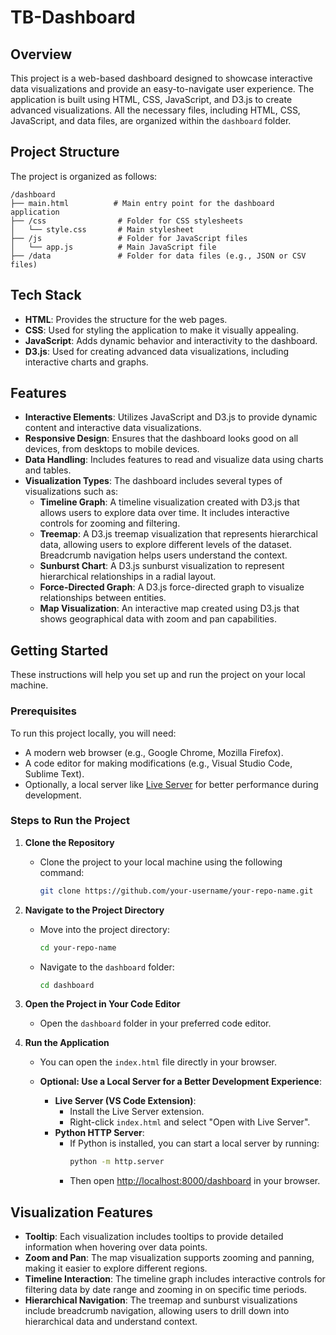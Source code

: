 # TB-Dashboard

## Overview
This project is a web-based dashboard designed to showcase interactive data visualizations and provide an easy-to-navigate user experience. The application is built using HTML, CSS, JavaScript, and D3.js to create advanced visualizations. All the necessary files, including HTML, CSS, JavaScript, and data files, are organized within the `dashboard` folder.

## Project Structure
The project is organized as follows:

```
/dashboard
├── main.html          # Main entry point for the dashboard application
├── /css                # Folder for CSS stylesheets
│   └── style.css       # Main stylesheet
├── /js                 # Folder for JavaScript files
│   └── app.js          # Main JavaScript file
├── /data               # Folder for data files (e.g., JSON or CSV files)
```

## Tech Stack
- **HTML**: Provides the structure for the web pages.
- **CSS**: Used for styling the application to make it visually appealing.
- **JavaScript**: Adds dynamic behavior and interactivity to the dashboard.
- **D3.js**: Used for creating advanced data visualizations, including interactive charts and graphs.

## Features
- **Interactive Elements**: Utilizes JavaScript and D3.js to provide dynamic content and interactive data visualizations.
- **Responsive Design**: Ensures that the dashboard looks good on all devices, from desktops to mobile devices.
- **Data Handling**: Includes features to read and visualize data using charts and tables.
- **Visualization Types**: The dashboard includes several types of visualizations such as:
  - **Timeline Graph**: A timeline visualization created with D3.js that allows users to explore data over time. It includes interactive controls for zooming and filtering.
  - **Treemap**: A D3.js treemap visualization that represents hierarchical data, allowing users to explore different levels of the dataset. Breadcrumb navigation helps users understand the context.
  - **Sunburst Chart**: A D3.js sunburst visualization to represent hierarchical relationships in a radial layout.
  - **Force-Directed Graph**: A D3.js force-directed graph to visualize relationships between entities.
  - **Map Visualization**: An interactive map created using D3.js that shows geographical data with zoom and pan capabilities.

## Getting Started
These instructions will help you set up and run the project on your local machine.

### Prerequisites
To run this project locally, you will need:

- A modern web browser (e.g., Google Chrome, Mozilla Firefox).
- A code editor for making modifications (e.g., Visual Studio Code, Sublime Text).
- Optionally, a local server like [Live Server](https://marketplace.visualstudio.com/items?itemName=ritwickdey.LiveServer) for better performance during development.

### Steps to Run the Project
1. **Clone the Repository**

   - Clone the project to your local machine using the following command:
     ```bash
     git clone https://github.com/your-username/your-repo-name.git
     ```

2. **Navigate to the Project Directory**

   - Move into the project directory:
     ```bash
     cd your-repo-name
     ```
   - Navigate to the `dashboard` folder:
     ```bash
     cd dashboard
     ```

3. **Open the Project in Your Code Editor**

   - Open the `dashboard` folder in your preferred code editor.

4. **Run the Application**

   - You can open the `index.html` file directly in your browser.

   - **Optional: Use a Local Server for a Better Development Experience**:

     - **Live Server (VS Code Extension)**:
       - Install the Live Server extension.
       - Right-click `index.html` and select "Open with Live Server".
     - **Python HTTP Server**:
       - If Python is installed, you can start a local server by running:
         ```bash
         python -m http.server
         ```
       - Then open [http://localhost:8000/dashboard](http://localhost:8000/dashboard) in your browser.

## Visualization Features
- **Tooltip**: Each visualization includes tooltips to provide detailed information when hovering over data points.
- **Zoom and Pan**: The map visualization supports zooming and panning, making it easier to explore different regions.
- **Timeline Interaction**: The timeline graph includes interactive controls for filtering data by date range and zooming in on specific time periods.
- **Hierarchical Navigation**: The treemap and sunburst visualizations include breadcrumb navigation, allowing users to drill down into hierarchical data and understand context.

